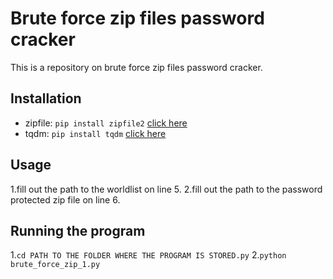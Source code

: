 # Brute force zip files password cracker
This is a repository on brute force zip files password cracker.

## Installation
- zipfile: `pip install zipfile2` [click here](https://pypi.org/project/zipfile2/)
- tqdm: `pip install tqdm` [click here](https://pypi.org/project/tqdm)


## Usage
1.fill out the path to the worldlist on line 5.
2.fill out the path to the password protected zip file on line 6.

## Running the program
1.`cd PATH TO THE FOLDER WHERE THE PROGRAM IS STORED.py`
2.`python brute_force_zip_1.py`
